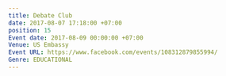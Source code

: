 ```yaml
---
title: Debate Club
date: 2017-08-07 17:18:00 +07:00
position: 15
Event date: 2017-08-09 00:00:00 +07:00
Venue: US Embassy
Event URL: https://www.facebook.com/events/108312879855994/
Genre: EDUCATIONAL
---
```


